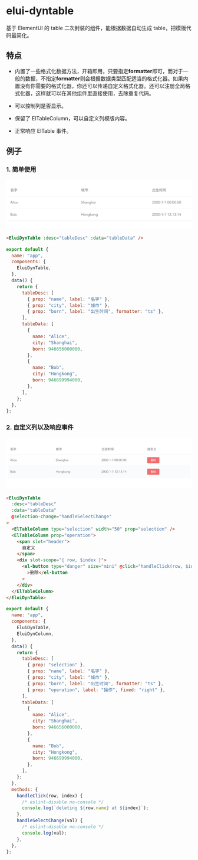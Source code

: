 # elui-dyntable

基于 ElementUI 的 table 二次封装的组件，能根据数据自动生成 table，把模版代码最简化。

## 特点

- 内置了一些格式化数据方法，开箱即用，只要指定**formatter**即可，而对于一般的数据，不指定**formatter**则会根据数据类型匹配适当的格式化器。如果内置没有你需要的格式化器，你还可以传递自定义格式化器。还可以注册全局格式化器，这样就可以在其他组件里直接使用，去除重复代码。

- 可以控制列是否显示。

- 保留了 ElTableColumn，可以自定义列模版内容。
- 正常响应 ElTable 事件。

## 例子

### 1. 简单使用

![](./assets/Snipaste_2020-08-22_18-07-26.jpg)

```html
<EluiDynTable :desc="tableDesc" :data="tableData" />
```

```js
export default {
  name: "app",
  components: {
    EluiDynTable,
  },
  data() {
    return {
      tableDesc: [
        { prop: "name", label: "名字" },
        { prop: "city", label: "城市" },
        { prop: "born", label: "出生时间", formatter: "ts" },
      ],
      tableData: [
        {
          name: "Alice",
          city: "Shanghai",
          born: 946656000000,
        },
        {
          name: "Bob",
          city: "Hongkong",
          born: 946699994000,
        },
      ],
    };
  },
};
```

### 2. 自定义列以及响应事件

![](./assets/Snipaste_2020-08-22_17-58-40.jpg)

```html
<EluiDynTable
  :desc="tableDesc"
  :data="tableData"
  @selection-change="handleSelectChange"
>
  <ElTableColumn type="selection" width="50" prop="selection" />
  <ElTableColumn prop="operation">
    <span slot="header">
      自定义
    </span>
    <div slot-scope="{ row, $index }">
      <el-button type="danger" size="mini" @click="handleClick(row, $index)"
        >删除</el-button
      >
    </div>
  </ElTableColumn>
</EluiDynTable>
```

```js
export default {
  name: "app",
  components: {
    EluiDynTable,
    EluiDynColumn,
  },
  data() {
    return {
      tableDesc: [
        { prop: "selection" },
        { prop: "name", label: "名字" },
        { prop: "city", label: "城市" },
        { prop: "born", label: "出生时间", formatter: "ts" },
        { prop: "operation", label: "操作", fixed: "right" },
      ],
      tableData: [
        {
          name: "Alice",
          city: "Shanghai",
          born: 946656000000,
        },
        {
          name: "Bob",
          city: "Hongkong",
          born: 946699994000,
        },
      ],
    };
  },
  methods: {
    handleClick(row, index) {
      /* eslint-disable no-console */
      console.log(`deleting ${row.name} at ${index}`);
    },
    handleSelectChange(val) {
      /* eslint-disable no-console */
      console.log(val);
    },
  },
};
```
